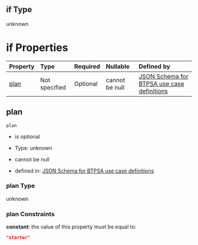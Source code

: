 ## if Type

unknown

# if Properties

| Property      | Type          | Required | Nullable       | Defined by                                                                                                                                                                                                                                  |
| :------------ | :------------ | :------- | :------------- | :------------------------------------------------------------------------------------------------------------------------------------------------------------------------------------------------------------------------------------------ |
| [plan](#plan) | Not specified | Optional | cannot be null | [JSON Schema for BTPSA use case definitions](btpsa-usecase-properties-services-items-allof-2-then-allof-53-then-allof-1-if-properties-plan.md "undefined#/properties/services/items/allOf/2/then/allOf/53/then/allOf/1/if/properties/plan") |

## plan



`plan`

*   is optional

*   Type: unknown

*   cannot be null

*   defined in: [JSON Schema for BTPSA use case definitions](btpsa-usecase-properties-services-items-allof-2-then-allof-53-then-allof-1-if-properties-plan.md "undefined#/properties/services/items/allOf/2/then/allOf/53/then/allOf/1/if/properties/plan")

### plan Type

unknown

### plan Constraints

**constant**: the value of this property must be equal to:

```json
"starter"
```
